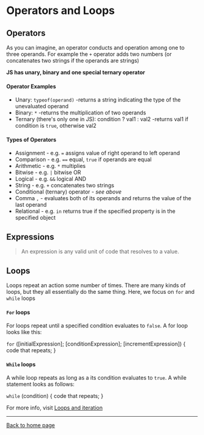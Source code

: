 # Operators and Loops


## Operators
As you can imagine, an operator conducts and operation among one to three operands.  For example the `+` operator adds two numbers (or concatenates two strings if the operands are strings)

**JS has unary, binary and one special ternary operator**

#### Operator Examples
- Unary: `typeof(operand)` -returns a string indicating the type of the unevaluated operand
- Binary: `*` -returns the multiplication of two operands
- Ternary (there's only one in JS): condition ? val1 : val2 -returns val1 if condition is `true`, otherwise val2

#### Types of Operators
- Assignment - e.g. `=` assigns value of right operand to left operand
- Comparison - e.g. `==` equal, `true` if operands are equal
- Arithmetic - e.g. `*` multiplies
- Bitwise - e.g. `|` bitwise OR
- Logical - e.g. `&&` logical AND
- String - e.g. `+` concatenates two strings
- Conditional (ternary) operator - *see above*
- Comma `,` - evaluates both of its operands and returns the value of the last operand
- Relational - e.g. `in` returns true if the specified property is in the specified object


## Expressions
> An expression is any valid unit of code that resolves to a value.


## Loops
Loops repeat an action some number of times.  There are many kinds of loops, but they all essentially do the same thing.  Here, we focus on `for` and `while` loops

#### `For` loops
For loops repeat until a specified condition evaluates to `false`.  A for loop looks like this:

`for` ([initialExpression]; [conditionExpression]; [incrementExpression]) {
  code that repeats;
}

#### `While` loops
A while loop repeats as long as a its condition evaluates to `true`. A while statement looks as follows:

`while` (condition) {
  code that repeats;
}


For more info, visit [Loops and iteration](https://developer.mozilla.org/en-US/docs/Web/JavaScript/Guide/Loops_and_iteration)

---

[Back to home page](index.md)